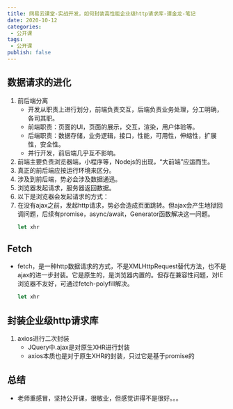 ```yaml
---
title: 网易云课堂-实战开发，如何封装高性能企业级http请求库-谭金龙-笔记
date: 2020-10-12
categories:
 - 公开课
tags:
 - 公开课
publish: false
---
```


## 数据请求的进化

1. 前后端分离
   * 开发从职责上进行划分，前端负责交互，后端负责业务处理，分工明确，各司其职。
   * 前端职责：页面的UI，页面的展示，交互，渲染，用户体验等。
   * 后端职责：数据存储，业务逻辑，接口，性能，可用性，伸缩性，扩展性，安全性。
   * 并行开发，前后端几乎互不影响。
2. 前端主要负责浏览器端，小程序等，Nodejs的出现，“大前端”应运而生。
3. 真正的前后端应按运行环境来区分。
4. 涉及到前后端，势必会涉及数据通迅。
5. 浏览器发起请求，服务器返回数据。
6. 以下是浏览器会发起请求的方式：
7. 在没有ajax之前，发起http请求，势必会造成页面跳转。但ajax会产生地狱回调问题，后续有promise，async/await，Generator函数解决这一问题。
   ```js
   let xhr
   ```

## Fetch

* fetch，是一种http数据请求的方式，不是XMLHttpRequest替代方法，也不是ajax的进一步封装。它是原生的，是浏览器内置的。但存在兼容性问题，对IE浏览器不友好，可通过fetch-polyfill解决。
   ```js
   let xhr
   ```

## 封装企业级http请求库

1. axios进行二次封装
   * JQuery中.ajax是对原生XHR进行封装
   * axios本质也是对于原生XHR的封装，只过它是基于promise的

## 总结

* 老师重感冒，坚持公开课，很敬业，但感觉讲得不是很好。。。
